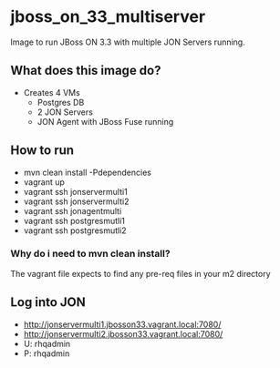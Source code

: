# jboss_on_33_multiserver
Image to run JBoss ON 3.3 with multiple JON Servers running.

## What does this image do?
- Creates 4 VMs
  - Postgres DB
  - 2 JON Servers
  - JON Agent with JBoss Fuse running

## How to run
- mvn clean install -Pdependencies
- vagrant up
- vagrant ssh jonservermulti1
- vagrant ssh jonservermulti2
- vagrant ssh jonagentmulti
- vagrant ssh postgresmutli1
- vagrant ssh postgresmutli2

### Why do i need to mvn clean install?
The vagrant file expects to find any pre-req files in your m2 directory

## Log into JON
- http://jonservermulti1.jbosson33.vagrant.local:7080/
- http://jonservermulti2.jbosson33.vagrant.local:7080/
- U: rhqadmin
- P: rhqadmin

